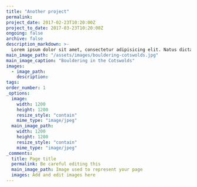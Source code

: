```yaml
---
title: "Another project"
permalink:
project_date: 2017-02-23T10:20:00Z
project_to_date: 2017-03-23T10:20:00Z
ongoing: false
archive: false
description_markdown: >-
  Lorem ipsum dolor sit amet, consectetur adipisicing elit. Natus dicta molestias illo facilis! Id incidunt quae beatae, minus tempore, vero velit reprehenderit sed qui mollitia cumque non quam, placeat inventore!
main_image_path: "/assets/images/bouldering-cotswolds.jpg"
main_image_caption: "Bouldering in the Cotswolds"
images:
  - image_path:
    description:
tags: 
order_number: 1
_options:
  image:
    width: 1200
    height: 1200
    resize_style: "contain"
    mime_type: "image/jpeg"
  main_image_path:
    width: 1200
    height: 1200
    resize_style: "contain"
    mime_type: "image/jpeg"
_comments:
  title: Page title
  permalink: Be careful editing this
  main_image_path: Image used to represent your page
  images: Add and edit images here
---
```

